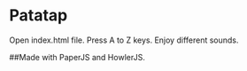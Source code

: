 # Patatap
Open index.html file.
Press A to Z keys.
Enjoy different sounds.

##Made with PaperJS and HowlerJS.
